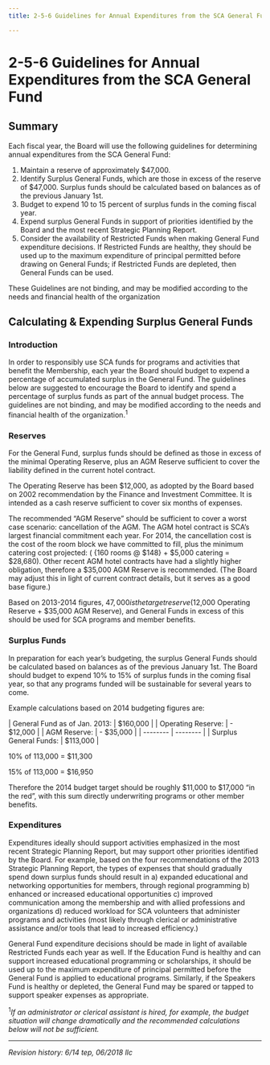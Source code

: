 ```yaml
---
title: 2-5-6 Guidelines for Annual Expenditures from the SCA General Fund

---
```


# 2-5-6 Guidelines for Annual Expenditures from the SCA General Fund

## Summary

Each fiscal year, the Board will use the following guidelines for determining annual expenditures from the SCA General Fund:
1. Maintain a reserve of approximately $47,000.
2. Identify Surplus General Funds, which are those in excess of the reserve of $47,000. Surplus funds should be calculated based on balances as of the previous January 1st.
3. Budget to expend 10 to 15 percent of surplus funds in the coming fiscal year.
4. Expend surplus General Funds in support of priorities identified by the Board and the most recent Strategic Planning Report.
5. Consider the availability of Restricted Funds when making General Fund expenditure decisions. If Restricted Funds are healthy, they should be used up to the maximum expenditure of principal permitted before drawing on General Funds; if Restricted Funds are depleted, then General Funds can be used.

These Guidelines are not binding, and may be modified according to the needs and financial health of the organization

## Calculating & Expending Surplus General Funds

### Introduction

In order to responsibly use SCA funds for programs and activities that benefit the Membership, each year the Board should budget to expend a percentage of accumulated surplus in the General Fund. The guidelines below are suggested to encourage the Board to identify and spend a percentage of surplus funds as part of the
annual budget process. The guidelines are not binding, and may be modified according to the needs and financial health of the organization.<sup>1</sup>

### Reserves
For the General Fund, surplus funds should be defined as those in excess of the minimal Operating Reserve, plus an AGM Reserve sufficient to cover the liability defined in the current hotel contract.

The Operating Reserve has been $12,000, as adopted by the Board based on 2002 recommendation by the Finance and Investment Committee. It is intended as a cash reserve sufficient to cover six months of expenses.

The recommended “AGM Reserve” should be sufficient to cover a worst case scenario: cancellation of the AGM. The AGM hotel contract is SCA’s largest financial commitment each year. For 2014, the cancellation cost is the cost of the room block we have committed to fill, plus the minimum catering cost projected: ( {160 rooms @ $148} + $5,000 catering = $28,680). Other recent AGM hotel contracts have had a slightly higher obligation, therefore a $35,000 AGM Reserve is recommended. (The Board may adjust this in light of current contract details, but it serves as a good base figure.)

Based on 2013-2014 figures, $47,000 is the target reserve ($12,000 Operating Reserve + $35,000 AGM Reserve), and General Funds in excess of this should be used for SCA programs and member benefits.

### Surplus Funds

In preparation for each year’s budgeting, the surplus General Funds should be calculated based on balances as of the previous January 1st. The Board should budget to expend 10% to 15% of surplus funds in the coming fisal year, so that any programs funded will be sustainable for several years to come.

Example calculations based on 2014 budgeting figures are: 

| General Fund as of Jan. 2013: | $160,000  |
| Operating Reserve:            | - $12,000 |
| AGM Reserve:                  | - $35,000 |
| --------                      | --------  |
| Surplus General Funds:        | $113,000  |

10% of 113,000 = $11,300

15% of 113,000 = $16,950

Therefore the 2014 budget target should be roughly $11,000 to $17,000 “in the red”, with this sum directly underwriting programs or other member benefits.

### Expenditures

Expenditures ideally should support activities emphasized in the most recent Strategic Planning Report, but may support other priorities identified by the Board. For example, based on the four recommendations of the 2013 Strategic Planning Report, the types of expenses that should gradually spend down surplus funds should result in
a) expanded educational and networking opportunities for members, through regional programming
b) enhanced or increased educational opportunities
c) improved communication among the membership and with allied professions and organizations
d) reduced workload for SCA volunteers that administer programs and activities (most likely through clerical or administrative assistance and/or tools that lead to increased efficiency.)

General Fund expenditure decisions should be made in light of available Restricted Funds each year as well. If the Education Fund is healthy and can support increased educational programming or scholarships, it should be used up to the maximum expenditure of principal permitted before the General Fund is applied to educational programs. Similarly, if the Speakers Fund is healthy or depleted, the General Fund may be spared or tapped to support speaker expenses as appropriate.

<sup>1</sup>_If an administrator or clerical assistant is hired, for example, the budget situation will
change dramatically and the recommended calculations below will not be sufficient._

***

_Revision history: 6/14 tep, 06/2018 llc_
